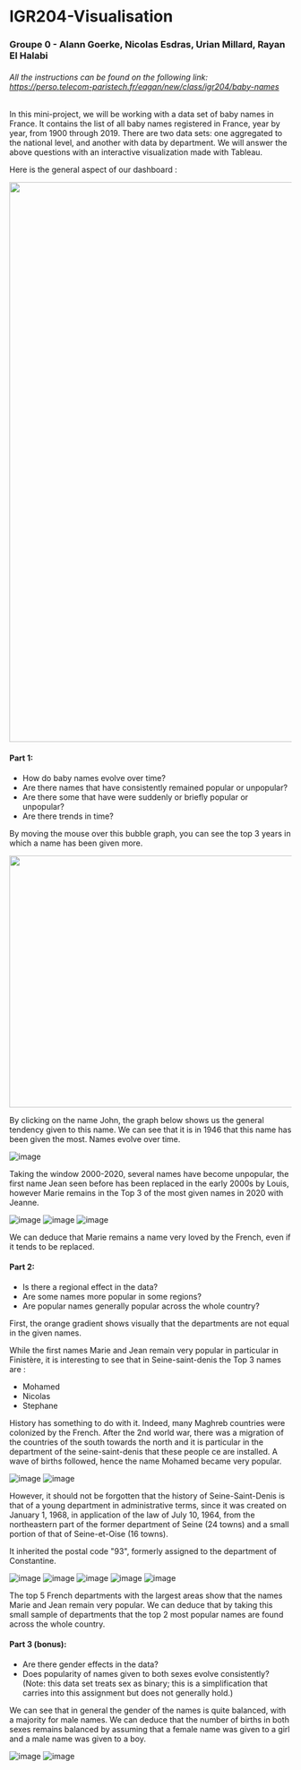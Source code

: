# IGR204-Visualisation 

### Groupe 0 - Alann Goerke, Nicolas Esdras, Urian Millard, Rayan El Halabi

###### *All the instructions can be found on the following link: https://perso.telecom-paristech.fr/eagan/new/class/igr204/baby-names*

In this mini-project, we will be working with a data set of baby names in France. It contains the list of all baby names registered in France, year by year, from 1900 through 2019. There are two data sets: one aggregated to the national level, and another with data by department. We will answer the above questions with an interactive visualization made with Tableau. 

Here is the general aspect of our dashboard : 

<img src="https://github.com/N-dras/IGR204-Visualisation/blob/main/Images/Entire_viz.png" width="1000" height="1000">

#### Part 1:
- How do baby names evolve over time?
- Are there names that have consistently remained popular or unpopular? 
- Are there some that have were suddenly or briefly popular or unpopular? 
- Are there trends in time? 

By moving the mouse over this bubble graph, you can see the top 3 years in which a name has been given more. 

<img src="https://github.com/N-dras/IGR204-Visualisation/blob/main/Images/Question_1.1.png" width="700" height="450">

By clicking on the name John, the graph below shows us the general tendency given to this name. We can see that it is in 1946 that this name has been given the most. Names evolve over time.

![image](https://github.com/N-dras/IGR204-Visualisation/blob/main/Images/Question_1.2.png)

Taking the window 2000-2020, several names have become unpopular, the first name Jean seen before has been replaced in the early 2000s by Louis, however Marie remains in the Top 3 of the most given names in 2020 with Jeanne. 

![image](https://github.com/N-dras/IGR204-Visualisation/blob/main/Images/Question_1.3.png)
![image](https://github.com/N-dras/IGR204-Visualisation/blob/main/Images/Question_1.4.png)
![image](https://github.com/N-dras/IGR204-Visualisation/blob/main/Images/Question_1.5.png)

We can deduce that Marie remains a name very loved by the French, even if it tends to be replaced. 

#### Part 2:
- Is there a regional effect in the data? 
- Are some names more popular in some regions? 
- Are popular names generally popular across the whole country?

First, the orange gradient shows visually that the departments are not equal in the given names.

While the first names Marie and Jean remain very popular in particular in Finistère, it is interesting to see that in Seine-saint-denis the Top 3 names are : 
- Mohamed
- Nicolas
- Stephane

History has something to do with it. Indeed, many Maghreb countries were colonized by the French. After the 2nd world war, there was a migration of the countries of the south towards the north and it is particular in the department of the seine-saint-denis that these people ce are installed. A wave of births followed, hence the name Mohamed became very popular.

![image](https://github.com/N-dras/IGR204-Visualisation/blob/main/Images/Question_2.3.png)
![image](https://github.com/N-dras/IGR204-Visualisation/blob/main/Images/Question_2.2.png)

However, it should not be forgotten that the history of Seine-Saint-Denis is that of a young department in administrative terms, since it was created on January 1, 1968, in application of the law of July 10, 1964, from the northeastern part of the former department of Seine (24 towns) and a small portion of that of Seine-et-Oise (16 towns).

It inherited the postal code "93", formerly assigned to the department of Constantine.

![image](https://github.com/N-dras/IGR204-Visualisation/blob/main/Images/2.4.png)
![image](https://github.com/N-dras/IGR204-Visualisation/blob/main/Images/2.5.png)
![image](https://github.com/N-dras/IGR204-Visualisation/blob/main/Images/2.6.png)
![image](https://github.com/N-dras/IGR204-Visualisation/blob/main/Images/2.7.png)
![image](https://github.com/N-dras/IGR204-Visualisation/blob/main/Images/2.8.png)

The top 5 French departments with the largest areas show that the names Marie and Jean remain very popular. We can deduce that by taking this small sample of departments that the top 2 most popular names are found across the whole country.

#### Part 3 (bonus):
- Are there gender effects in the data? 
- Does popularity of names given to both sexes evolve consistently? (Note: this data set treats sex as binary; this is a simplification that carries into this assignment but does not generally hold.)

We can see that in general the gender of the names is quite balanced, with a majority for male names. We can deduce that the number of births in both sexes remains balanced by assuming that a female name was given to a girl and a male name was given to a boy. 

![image](https://github.com/N-dras/IGR204-Visualisation/blob/main/Images/3.1.png)
![image](https://github.com/N-dras/IGR204-Visualisation/blob/main/Images/3.2.png)
